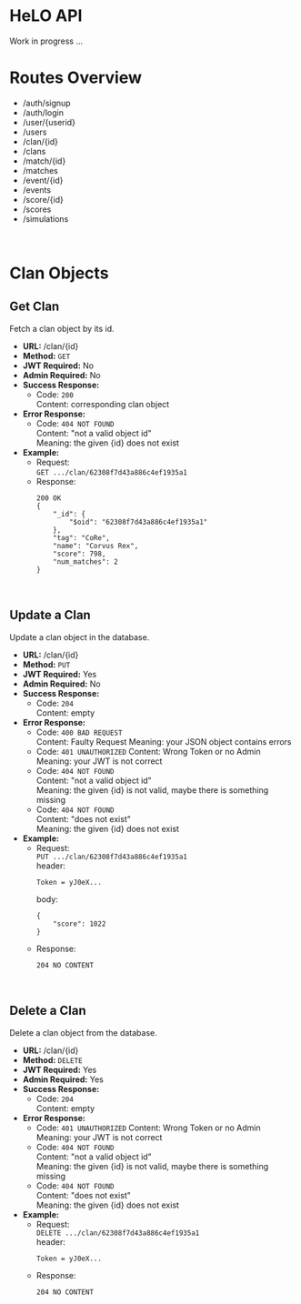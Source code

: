 # HeLO API
Work in progress ...

# Routes Overview
* /auth/signup
* /auth/login
* /user/{userid}
* /users
* /clan/{id}
* /clans
* /match/{id}
* /matches
* /event/{id}
* /events
* /score/{id}
* /scores
* /simulations

<br/>

# Clan Objects
## Get Clan
Fetch a clan object by its id.
* **URL:** /clan/{id}
* **Method:** `GET`
* **JWT Required:** No
* **Admin Required:** No
* **Success Response:** <br/>
  * Code: `200` <br/>
    Content: corresponding clan object
* **Error Response:** <br/>
  * Code: `404 NOT FOUND` <br/>
    Content: "not a valid object id" <br/>
    Meaning: the given {id} does not exist
* **Example:** <br/>
  * Request: <br/>
    `GET .../clan/62308f7d43a886c4ef1935a1`
  * Response:
    ```
    200 OK
    {
        "_id": {
            "$oid": "62308f7d43a886c4ef1935a1"
        },
        "tag": "CoRe",
        "name": "Corvus Rex",
        "score": 798,
        "num_matches": 2
    }
    ```
<br/>

## Update a Clan
Update a clan object in the database.
* **URL:** /clan/{id}
* **Method:** `PUT`
* **JWT Required:** Yes
* **Admin Required:** No
* **Success Response:** <br/>
  * Code: `204` <br/>
    Content: empty
* **Error Response:** <br/>
  * Code: `400 BAD REQUEST` <br/>
    Content: Faulty Request
    Meaning: your JSON object contains errors
  * Code: `401 UNAUTHORIZED`
    Content: Wrong Token or no Admin
    Meaning: your JWT is not correct
  * Code: `404 NOT FOUND` <br/>
    Content: "not a valid object id" <br/>
    Meaning: the given {id} is not valid, maybe there is something missing
  * Code: `404 NOT FOUND` <br/>
    Content: "does not exist" <br/>
    Meaning: the given {id} does not exist
* **Example:** <br/>
  * Request: <br/>
    `PUT .../clan/62308f7d43a886c4ef1935a1`<br/>
    header:
    ```
    Token = yJ0eX...
    ```
    body:
    ```
    {
        "score": 1022
    }
    ```
  * Response:
    ```
    204 NO CONTENT

    ```
<br/>

## Delete a Clan
Delete a clan object from the database.
* **URL:** /clan/{id}
* **Method:** `DELETE`
* **JWT Required:** Yes
* **Admin Required:** Yes
* **Success Response:** <br/>
  * Code: `204` <br/>
    Content: empty
* **Error Response:** <br/>
  * Code: `401 UNAUTHORIZED`
    Content: Wrong Token or no Admin
    Meaning: your JWT is not correct
  * Code: `404 NOT FOUND` <br/>
    Content: "not a valid object id" <br/>
    Meaning: the given {id} is not valid, maybe there is something missing
  * Code: `404 NOT FOUND` <br/>
    Content: "does not exist" <br/>
    Meaning: the given {id} does not exist
* **Example:** <br/>
  * Request: <br/>
    `DELETE .../clan/62308f7d43a886c4ef1935a1`<br/>
    header:
    ```
    Token = yJ0eX...
    ```
  * Response:
    ```
    204 NO CONTENT

    ```
<br/>
